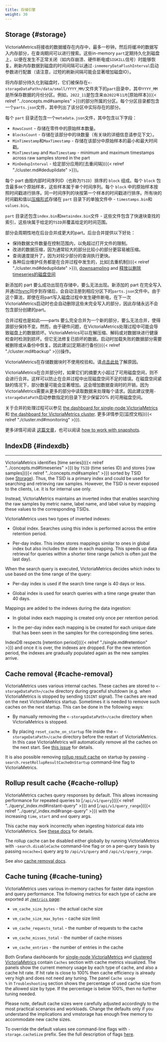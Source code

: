 ```yaml
---
title: 存储引擎
weight: 30
---
```



## Storage {#storage}
VictoriaMetrics将接收的数据缓存在内存中，最多一秒钟。然后将缓冲的数据写入内存部分，在查询期间可以进行搜索。这些in-memory `part`定期持久化到磁盘上，以便在发生不正常关闭（如内存崩溃、硬件断电或`SIGKILL`信号）时能够恢复。刷新内存数据到磁盘的时间间隔可以通过`-inmemoryDataFlushInterval`启动参数进行配置（请注意，过短的刷新间隔可能会显著增加磁盘IO）。

将内存部分持久化到磁盘时，它们被保存在`<-storageDataPath>/data/small/YYYY_MM/`文件夹下的`part`目录中，其中`YYYY_MM`是所保存数据的月份分区。例如，`2022_11`是包含来`自2022年11月`[原始样本]({{< relref "../concepts.md#samples" >}})的部分所属的分区。每个分区目录都包含一个`parts.json`文件，其中列出了该分区中实际存在的部分。

每个 `part` 目录还包含一个`metadata.json`文件，其中包含以下字段：

+ `RowsCount` - 存储在零件中的原始样本数量。
+ `BlocksCount` - 存储在该部分中的块数量（有关块的详细信息请参见下文）。
+ `MinTimestamp`和`MaxTimestamp` - 存储在该部分中原始样本的最小和最大时间戳。
+ `MinTimestamp` and `MaxTimestamp` - minimum and maximum timestamps across raw samples stored in the part
+ `MinDedupInterval` - 给定部分应用的[去重间隔]({{< relref "./cluster.md#deduplidate" >}})。

每个 part 由按内部时间序列ID（也称为`TSID`）排序的 `block` 组成。每个 `block` 包含最多`8K`个原始样本，这些样本属于单个时间序列。每个 `block` 中的原始样本按照时间戳进行排序。同一时间序列的块按第一个样本的时间戳进行排序。所有块的时间戳和值以[压缩形式](https://faun.pub/victoriametrics-achieving-better-compression-for-time-series-data-than-gorilla-317bc1f95932)存储在 `part` 目录下的单独文件中 - `timestamps.bin`和`values.bin`。

`part` 目录还包含`index.bin`和`metaindex.bin`文件 - 这些文件包含了快速块查找的索引，这些块属于给定的`TSID`并覆盖给定的时间范围。

部分会周期性地在后台合并成更大的part。后台合并提供以下好处：

+ 保持数据文件数量在控制范围内，以免超过打开文件的限制。
+ 改进的数据压缩，因为通常较大的部分比较小的部分更容易被压缩。
+ 查询速度提升了，因为对较少部分的查询执行更快。
+ 各种后台维护任务都是在合并过程中发生的，比如[去重机制]({{< relref "./cluster.md#deduplidate" >}}), [downsampling](#downsampling) and [释放以删除timeseries的磁盘空间](https://docs.victoriametrics.com/Single-server-VictoriaMetrics.html#how-to-delete-time-series)

新添加的 part 要么成功出现在存储中，要么无法出现。新添加的 part 在完全写入并通过[fsync](https://man7.org/linux/man-pages/man2/fsync.2.html)同步到存储后，会自动注册到相应分区下的`parts.json`文件中。由于这个算法，即使在将part写入磁盘过程中发生硬件断电，在下一次VictoriaMetrics启动时也会自动删除这些未完全写入的部分，因此存储永远不会包含部分创建的part。

合并过程也是如此——parts 要么完全合并为一个新的部分，要么无法合并，使得源部分保持不变。然而，由于硬件问题，在VictoriaMetrics处理过程中可能会导致磁盘上的数据损坏。VictoriaMetrics可以在解压缩、解码或对数据块进行健康检查时检测到损坏。但它无法修复已损坏的数据。启动时加载失败的数据部分需要被删除或从备份中恢复。因此建议[定期进行备份]({{< relref "./cluster.md#backup" >}})操作。

VictoriaMetrics在存储数据块时不使用校验和。请[点击此处](https://github.com/VictoriaMetrics/VictoriaMetrics/issues/3011)了解原因。

VictoriaMetrics在合并部分时，如果它们的摘要大小超过了可用磁盘空间，则不会进行合并。这样可以防止在合并过程中出现磁盘空间不足的错误。在磁盘空间紧缺的情况下，部分数量可能会显著增加。这会增加数据查询时的开销，因为VictoriaMetrics需要从更多的部分中读取数据来处理每个请求。因此建议使用`-storageDataPath`启动参数指定的目录下至少保留20% 的可用磁盘空间。

关于合并的处理过程可以参见 [the dashboard for single-node VictoriaMetrics](https://grafana.com/grafana/dashboards/10229-victoriametrics/) 和 [the dashboard for VictoriaMetrics cluster](https://grafana.com/grafana/dashboards/11176-victoriametrics-cluster/). 更多详情参见[监控文档]({{< relref "./cluster.md#monitoring" >}}).

更多详情可阅读 [这篇文章](https://valyala.medium.com/how-victoriametrics-makes-instant-snapshots-for-multi-terabyte-time-series-data-e1f3fb0e0282)，也可以阅读 [how to work with snapshots](./cluster.md#vmstorage-api接口).


## IndexDB {#indexdb}
------------------------------------------------------------------------------------

VictoriaMetrics identifies [time series]({{< relref "../concepts.md#timeseries" >}}) by `TSID` (time series ID) and stores [raw samples]({{< relref "../concepts.md#samples" >}}) sorted by TSID (see [Storage](#storage)). Thus, the TSID is a primary index and could be used for searching and retrieving raw samples. However, the TSID is never exposed to the clients, i.e. it is for internal use only.

Instead, VictoriaMetrics maintains an inverted index that enables searching the raw samples by metric name, label name, and label value by mapping these values to the corresponding TSIDs.

VictoriaMetrics uses two types of inverted indexes:

*   Global index. Searches using this index is performed across the entire retention period.
    
*   Per-day index. This index stores mappings similar to ones in global index but also includes the date in each mapping. This speeds up data retrieval for queries within a shorter time range (which is often just the last day).
    

When the search query is executed, VictoriaMetrics decides which index to use based on the time range of the query:

*   Per-day index is used if the search time range is 40 days or less.
    
*   Global index is used for search queries with a time range greater than 40 days.
    

Mappings are added to the indexes during the data ingestion:

*   In global index each mapping is created only once per retention period.
    
*   In the per-day index each mapping is be created for each unique date that has been seen in the samples for the corresponding time series.
    

IndexDB respects [retention period]({{< relref "./single.md#retention" >}}) and once it is over, the indexes are dropped. For the new retention period, the indexes are gradually populated again as the new samples arrive.

## Cache removal {#cache-removal}

VictoriaMetrics uses various internal caches. These caches are stored to `<-storageDataPath>/cache` directory during graceful shutdown (e.g. when VictoriaMetrics is stopped by sending `SIGINT` signal). The caches are read on the next VictoriaMetrics startup. Sometimes it is needed to remove such caches on the next startup. This can be done in the following ways:

*   By manually removing the `<-storageDataPath>/cache` directory when VictoriaMetrics is stopped.
    
*   By placing `reset_cache_on_startup` file inside the `<-storageDataPath>/cache` directory before the restart of VictoriaMetrics. In this case VictoriaMetrics will automatically remove all the caches on the next start. See [this issue](https://github.com/VictoriaMetrics/VictoriaMetrics/issues/1447) for details.
    

It is also possible removing [rollup result cache](#cache-rollup) on startup by passing `-search.resetRollupResultCacheOnStartup` command-line flag to VictoriaMetrics.

## Rollup result cache {#cache-rollup}

VictoriaMetrics caches query responses by default. This allows increasing performance for repeated queries to [`/api/v1/query`]({{< relref "../query/_index.md#instant-query" >}}) and [`/api/v1/query_range`]({{< relref "../query/_index.md#range-query" >}}) with the increasing `time`, `start` and `end` query args.

This cache may work incorrectly when ingesting historical data into VictoriaMetrics. See [these docs](https://docs.victoriametrics.com/single-server-victoriametrics/#backfilling) for details.

The rollup cache can be disabled either globally by running VictoriaMetrics with `-search.disableCache` command-line flag or on a per-query basis by passing `nocache=1` query arg to `/api/v1/query` and `/api/v1/query_range`.

See also [cache removal docs](#cache-removal).

## Cache tuning {#cache-tuning}

VictoriaMetrics uses various in-memory caches for faster data ingestion and query performance. The following metrics for each type of cache are exported at [`/metrics` page](https://docs.victoriametrics.com/single-server-victoriametrics/#monitoring):

*   `vm_cache_size_bytes` \- the actual cache size
    
*   `vm_cache_size_max_bytes` \- cache size limit
    
*   `vm_cache_requests_total` \- the number of requests to the cache
    
*   `vm_cache_misses_total` \- the number of cache misses
    
*   `vm_cache_entries` \- the number of entries in the cache
    

Both Grafana dashboards for [single-node VictoriaMetrics](https://grafana.com/grafana/dashboards/10229) and [clustered VictoriaMetrics](https://grafana.com/grafana/dashboards/11176) contain `Caches` section with cache metrics visualized. The panels show the current memory usage by each type of cache, and also a cache hit rate. If hit rate is close to 100% then cache efficiency is already very high and does not need any tuning. The panel `Cache usage %` in `Troubleshooting` section shows the percentage of used cache size from the allowed size by type. If the percentage is below 100%, then no further tuning needed.

Please note, default cache sizes were carefully adjusted accordingly to the most practical scenarios and workloads. Change the defaults only if you understand the implications and vmstorage has enough free memory to accommodate new cache sizes.

To override the default values see command-line flags with `-storage.cacheSize` prefix. See the full description of flags [here](https://docs.victoriametrics.com/single-server-victoriametrics/#list-of-command-line-flags).